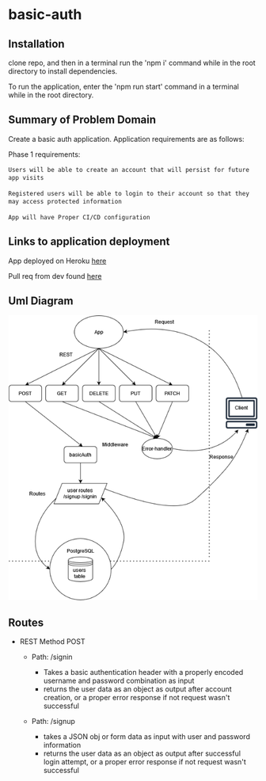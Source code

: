 # basic-auth

## Installation

  clone repo, and then in a terminal run the 'npm i' command while in the root directory to install dependencies. 
  
  To run the application, enter the 'npm run start' command in a terminal while in the root directory.

## Summary of Problem Domain

  Create a basic auth application. Application requirements are as follows:
  
  Phase 1 requirements:

    Users will be able to create an account that will persist for future app visits

    Registered users will be able to login to their account so that they may access protected information

    App will have Proper CI/CD configuration

## Links to application deployment

  App deployed on Heroku [here](https://basic-auth-class06.herokuapp.com/)

  Pull req from dev found [here](https://github.com/Beers15/basic-auth/pull/1)

## Uml Diagram

![diagram](./uml-diagram.png)

## Routes

* REST Method POST
  * Path: /signin
    * Takes a basic authentication header with a properly encoded username and password combination as input
    * returns the user data as an object as output after account creation, or a proper error response if not request wasn't successful

  * Path: /signup
    * takes a JSON obj or form data as input with user and password information
    * returns the user data as an object as output after successful login attempt, or a proper error response if not request wasn't successful
